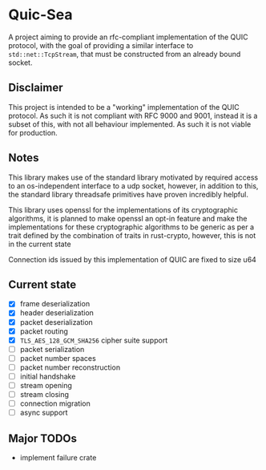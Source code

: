 # Quic-Sea

A project aiming to provide an rfc-compliant implementation of the
QUIC protocol, with the goal of providing a similar interface to `std::net::TcpStream`,
that must be constructed from an already bound socket.

## Disclaimer

This project is intended to be a "working" implementation of the QUIC protocol.
As such it is not compliant with RFC 9000 and 9001, instead it is a subset of this,
with not all behaviour implemented. As such it is not viable for production.

## Notes

This library makes use of the standard library motivated by required access to an
os-independent interface to a udp socket, however, in addition to this, the standard
library threadsafe primitives have proven incredibly helpful.

This library uses openssl for the implementations of its cryptographic algorithms,
it is planned to make openssl an opt-in feature and make the implementations for
these cryptographic algorithms to be generic as per a trait defined by the
combination of traits in rust-crypto, however, this is not in the current state

Connection ids issued by this implementation of QUIC are fixed to size u64

## Current state

- [x] frame deserialization
- [x] header deserialization
- [x] packet deserialization
- [x] packet routing
- [x] `TLS_AES_128_GCM_SHA256` cipher suite support
- [ ] packet serialization
- [ ] packet number spaces
- [ ] packet number reconstruction
- [ ] initial handshake
- [ ] stream opening
- [ ] stream closing
- [ ] connection migration
- [ ] async support

## Major TODOs

- implement failure crate

